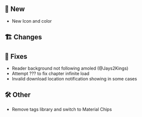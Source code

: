 ## 🥳 New
- New Icon and color
## 🏗️ Changes
## 🐜 Fixes
- Reader background not following amoled (@Jays2Kings)
- Attempt ??? to fix chapter infinite load
- Invalid download location notification showing in some cases
## 🛠️ Other
- Remove tags library and switch to Material Chips